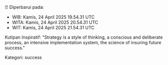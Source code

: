 ⏰ Diperbarui pada:
- WIB: Kamis, 24 April 2025 19.54.31 UTC
- WITA: Kamis, 24 April 2025 20.54.31 UTC
- WIT: Kamis, 24 April 2025 21.54.31 UTC

Kutipan Inspiratif:
"Strategy is a style of thinking, a conscious and deliberate process, an intensive implementation system, the science of insuring future success."


Kategori: success

